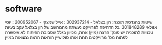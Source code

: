 # software
שיטות בהנדסת תוכנה: רון בצלאל - 302937214 : אייל שניצקי - 200952067 : יוסי אזולאי 301848289
.כל הדחיפה לפרוייקט נעשתה מהמחשב של רון בצלאל עקב בעיות טכניות
לתוכנית יש פונק' הרצה (מיין) אחת, מכיוון בגלל שסביבת הפיתוח לא איפשרה לפתוח מס' מרוייקטים תחת אותו סולושיין
הוראות הרצה נמצאות במיין

